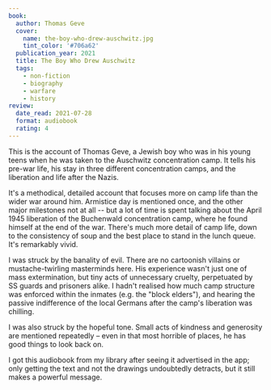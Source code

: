 ```yaml
---
book:
  author: Thomas Geve
  cover:
    name: the-boy-who-drew-auschwitz.jpg
    tint_color: '#706a62'
  publication_year: 2021
  title: The Boy Who Drew Auschwitz
  tags:
    - non-fiction
    - biography
    - warfare
    - history
review:
  date_read: 2021-07-28
  format: audiobook
  rating: 4
---
```


This is the account of Thomas Geve, a Jewish boy who was in his young teens when he was taken to the Auschwitz concentration camp.
It tells his pre-war life, his stay in three different concentration camps, and the liberation and life after the Nazis.

It's a methodical, detailed account that focuses more on camp life than the wider war around him.
Armistice day is mentioned once, and the other major milestones not at all -- but a lot of time is spent talking about the April 1945 liberation of the Buchenwald concentration camp, where he found himself at the end of the war.
There's much more detail of camp life, down to the consistency of soup and the best place to stand in the lunch queue.
It's remarkably vivid.

I was struck by the banality of evil.
There are no cartoonish villains or mustache-twirling masterminds here.
His experience wasn't just one of mass extermination, but tiny acts of unnecessary cruelty, perpetuated by SS guards and prisoners alike.
I hadn't realised how much camp structure was enforced within the inmates (e.g. the "block elders"), and hearing the passive indifference of the local Germans after the camp's liberation was chilling.

I was also struck by the hopeful tone.
Small acts of kindness and generosity are mentioned repeatedly – even in that most horrible of places, he has good things to look back on.

I got this audiobook from my library after seeing it advertised in the app; only getting the text and not the drawings undoubtedly detracts, but it still makes a powerful message.